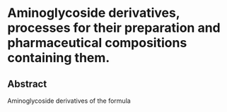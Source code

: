 # Aminoglycoside derivatives, processes for their preparation and pharmaceutical compositions containing them.

## Abstract
Aminoglycoside derivatives of the formula
